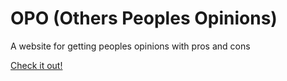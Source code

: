 # OPO (Others Peoples Opinions) 
A website for getting peoples opinions with pros and cons

<a href="https://ambitious-meadow-00bb75503.2.azurestaticapps.net">Check it out!</a>
